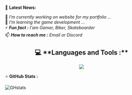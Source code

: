 📢 **Latest News:**

🔭 _I’m currently working on website for my portfolio ..._  
🌱 _I’m learning the game development ..._  
⚡ _**Fun fact :** I'am Gamer, Biker, Skateboarder_  
📫 _**How to reach me :** Email or Discord_  

<h2 align="center">
💻 **Languages and Tools :**
</h2>

<p align="center">
  <a href="https://skillicons.dev">
    <img src="https://skillicons.dev/icons?i=unity,unreal,godot,visualstudio,vscode,cs,html,blender,trello" />
  </a>
</p>

⭐ **GitHub Stats :**

![GHstats](https://github-readme-stats.vercel.app/api?username=Noolexx&show_icons=true&theme=dark)

